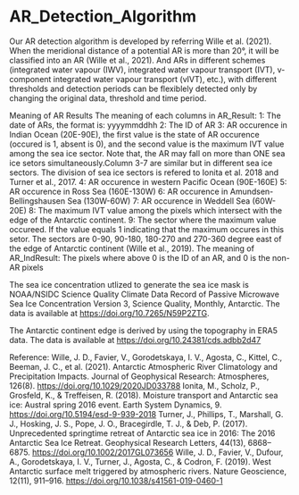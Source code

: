 # AR_Detection_Algorithm
Our AR detection algorithm is developed by referring Wille et al. (2021). When the meridional distance of a potential AR is more than 20°,
it will be classified into an AR (Wille et al., 2021). And ARs in different schemes (integrated water vapour (IWV), 
integrated water vapour transport (IVT), v-component integrated water vapour transport (vIVT), etc.), with 
different thresholds and detection periods can be flexiblely detected only by changing the original data, 
threshold and time period.

Meaning of AR Results
The meaning of each columns in AR_Result:
	1: The date of ARs, the format is: yyyymmddhh
	2: The ID of AR
	3: AR occurence in Indian Ocean (20E-90E), the first value is the state of AR occurence (occured is 1, absent is 0), 
	and the second value is the maximum IVT value among the sea ice sector. Note that, the AR may fall on 
	more than ONE sea ice setors simultaneously.Column 3-7 are similar but in different sea ice sectors. The division
	of sea ice sectors is refered to Ionita et al. 2018 and Turner et al., 2017.
	4: AR occurence in western Pacific Ocean (90E-160E)
	5: AR occurence in Ross Sea (160E-130W)
	6: AR occurence in Amundsen-Bellingshausen Sea (130W-60W)
	7: AR occurence in Weddell Sea (60W-20E)
	8: The maximum IVT value among the pixels which intersect with the edge
	of the Antarctic continent.
	9: The sector where the maximum value occureed. If the value equals 1
	indicating that the maximum occures in this setor. The sectors are 0-90,
	90-180, 180-270 and 270-360 degree east of the edge of Antarctic continent (Wille et al., 2019). 
The meaning of AR_IndResult:
	The pixels where above 0 is the ID of an AR, and 0 is the non-AR pixels

The sea ice concentration utlized to generate the sea ice mask is NOAA/NSIDC Science Quality Climate Data Record of 
Passive Microwave Sea Ice Concentration Version 3, Science Quality, Monthly, Antarctic. 
The data is available at https://doi.org/10.7265/N59P2ZTG.

The Antarctic continent edge is derived by using the topography in ERA5 data. 
The data is available at https://doi.org/10.24381/cds.adbb2d47

Reference:
Wille, J. D., Favier, V., Gorodetskaya, I. V., Agosta, C., Kittel, C., Beeman, J. C., et al. (2021). 
	Antarctic Atmospheric River Climatology and Precipitation Impacts. 
	Journal of Geophysical Research: Atmospheres, 126(8). https://doi.org/10.1029/2020JD033788
Ionita, M., Scholz, P., Grosfeld, K., & Treffeisen, R. (2018). 
	Moisture transport and Antarctic sea ice: Austral spring 2016 event. 
	Earth System Dynamics, 9. https://doi.org/10.5194/esd-9-939-2018
Turner, J., Phillips, T., Marshall, G. J., Hosking, J. S., Pope, J. O., Bracegirdle, T. J., & Deb, P. (2017). 
	Unprecedented springtime retreat of Antarctic sea ice in 2016: The 2016 Antarctic Sea Ice Retreat. 
	Geophysical Research Letters, 44(13), 6868–6875. https://doi.org/10.1002/2017GL073656
Wille, J. D., Favier, V., Dufour, A., Gorodetskaya, I. V., Turner, J., Agosta, C., & Codron, F. (2019). 
	West Antarctic surface melt triggered by atmospheric rivers. 
	Nature Geoscience, 12(11), 911–916. https://doi.org/10.1038/s41561-019-0460-1
